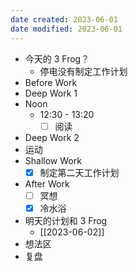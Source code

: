 ```yaml
---
date created: 2023-06-01 
date modified: 2023-06-01
---
```

- 今天的 3 Frog？
	- 停电没有制定工作计划
- Before Work
- Deep Work 1
- Noon
	- 12:30 - 13:20
		- [ ] 阅读
- Deep Work 2
- 运动
- Shallow Work
	- [x] 制定第二天工作计划
- After Work
	- [ ] 冥想
	- [x] 冷水浴
- 明天的计划和 3 Frog
	- [[2023-06-02]]
- 想法区
- 复盘

